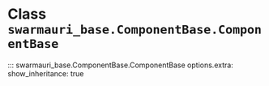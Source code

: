 # Class `swarmauri_base.ComponentBase.ComponentBase`

::: swarmauri_base.ComponentBase.ComponentBase
    options.extra:
      show_inheritance: true

